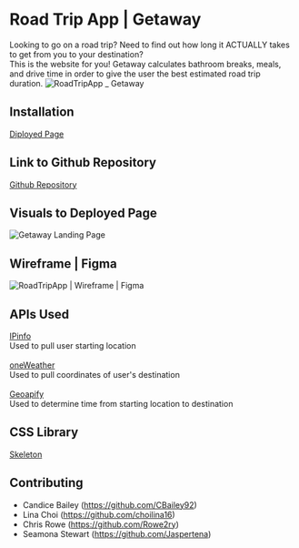# Road Trip App | Getaway
Looking to go on a road trip? Need to find out how long it ACTUALLY takes to get from you to your destination? 
<br>
This is the website for you! Getaway calculates bathroom breaks, meals, and drive time in order to give the user the best estimated road trip duration. 
![RoadTripApp _ Getaway](https://user-images.githubusercontent.com/100983245/162287318-0397ca5d-2e20-4fcd-a806-84f6723d45f8.png)

## Installation
[Diployed Page](https://jaspertena.github.io/RoadTripApp/)

## Link to Github Repository
[Github Repository](https://github.com/Jaspertena/RoadTripApp)

## Visuals to Deployed Page
![Getaway Landing Page](https://user-images.githubusercontent.com/100983245/162290418-47da8d13-5dc4-4347-90e6-e132b5019e61.png)

## Wireframe | Figma
![RoadTripApp | Wireframe | Figma](https://user-images.githubusercontent.com/100983245/162283544-68862771-64fe-4326-b1fd-595f67b7a943.png)

## APIs Used
[IPinfo](https://ipinfo.io/developers)
<br>
Used to pull user starting location
<br>
<br>
[oneWeather](https://openweathermap.org/current) 
<br>
Used to pull coordinates of user's destination
<br>
<br>
[Geoapify](https://www.geoapify.com/)
<br>
Used to determine time from starting location to destination

## CSS Library
[Skeleton](http://getskeleton.com/) 

## Contributing
* Candice Bailey (https://github.com/CBailey92)
* Lina Choi (https://github.com/choilina16)
* Chris Rowe (https://github.com/Rowe2ry)
* Seamona Stewart (https://github.com/Jaspertena)

